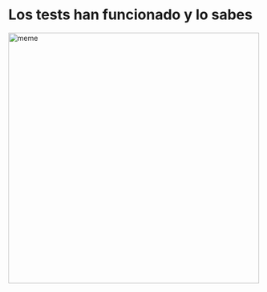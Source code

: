 <h1>Los tests han funcionado y lo sabes</h1> <img src="https://i.redd.it/mx3i7r1fkmea1.jpg" alt="meme" width="500" height="500"></img>